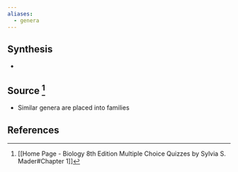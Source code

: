 ```yaml
---
aliases:
  - genera
---
```

## Synthesis
- 
## Source [^1]
- Similar genera are placed into families
## References

[^1]: [[Home Page - Biology 8th Edition Multiple Choice Quizzes by Sylvia S. Mader#Chapter 1]]
